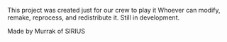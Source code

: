 This project was created just for our crew to play it
Whoever can modify, remake, reprocess, and redistribute it.
Still in development.

Made by Murrak of SIRIUS
